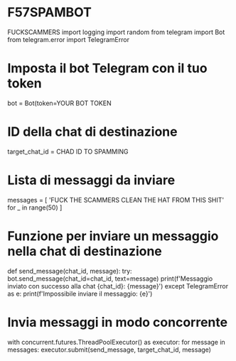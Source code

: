 # F57SPAMBOT
FUCKSCAMMERS
import logging
import random
from telegram import Bot
from telegram.error import TelegramError

# Imposta il bot Telegram con il tuo token
bot = Bot(token=YOUR BOT TOKEN

# ID della chat di destinazione
target_chat_id = CHAD ID TO SPAMMING

# Lista di messaggi da inviare
messages = [
    'FUCK THE SCAMMERS CLEAN THE HAT FROM THIS SHIT' for _ in range(50)
]

# Funzione per inviare un messaggio nella chat di destinazione
def send_message(chat_id, message):
    try:
        bot.send_message(chat_id=chat_id, text=message)
        print(f'Messaggio inviato con successo alla chat {chat_id}: {message}')
    except TelegramError as e:
        print(f'Impossibile inviare il messaggio: {e}')

# Invia messaggi in modo concorrente
with concurrent.futures.ThreadPoolExecutor() as executor:
    for message in messages:
        executor.submit(send_message, target_chat_id, message)
